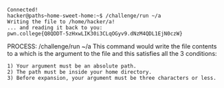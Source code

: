 ```
Connected!
hacker@paths~home-sweet-home:~$ /challenge/run ~/a
Writing the file to /home/hacker/a!
... and reading it back to you:
pwn.college{Q8QDDT-5zHxwLIK30i3CLqOGyv9.dNzM4QDL1EjN0czW}
```

PROCESS:  /challenge/run ~/a
This command would write the file contents to a which is the argument to the file and this satisfies all the 3 conditions:
```
1) Your argument must be an absolute path.
2) The path must be inside your home directory.
3) Before expansion, your argument must be three characters or less.
```
